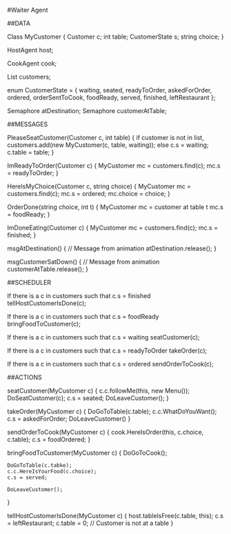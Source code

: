 #Waiter Agent

##DATA

Class MyCustomer {
	Customer c;
	int table;
	CustomerState s;
	string choice;
}

HostAgent host;

CookAgent cook;

List<MyCustomer> customers;

enum CustomerState = { waiting, seated, readyToOrder, askedForOrder, ordered, orderSentToCook,  foodReady, served, finished, leftRestaurant };

Semaphore atDestination;
Semaphore customerAtTable;

##MESSAGES

PleaseSeatCustomer(Customer c, int table) {
	if customer is not in list,
		customers.add(new MyCustomer(c, table, waiting));
	else 
		c.s = waiting;
		c.table = table;
}

ImReadyToOrder(Customer c) {
	MyCustomer mc = customers.find(c);
	mc.s = readyToOrder;
}

HereIsMyChoice(Customer c, string choice) {
	MyCustomer mc = customers.find(c);
	mc.s = ordered;
mc.choice = choice;
}

OrderDone(string choice, int t) {
	MyCustomer mc = customer at table t
	mc.s = foodReady;
}

ImDoneEating(Customer c) {
	MyCustomer mc = customers.find(c);
	mc.s = finished;
}

msgAtDestination() { // Message from animation
	atDestination.release();
}

msgCustomerSatDown() { // Message from animation
	customerAtTable.release();
}

##SCHEDULER

If there is a c in customers such that c.s = finished
	tellHostCustomerIsDone(c);

If there is a c in customers such that c.s = foodReady
	bringFoodToCustomer(c);

If there is a c in customers such that c.s = waiting
	seatCustomer(c);

If there is a c in customers such that c.s = readyToOrder
	takeOrder(c);

If there is a c in customers such that c.s = ordered
	sendOrderToCook(c);

##ACTIONS

seatCustomer(MyCustomer c) {
	c.c.followMe(this, new Menu());
	DoSeatCustomer(c);
	c.s = seated;
	DoLeaveCustomer();
}

takeOrder(MyCustomer c) {
	DoGoToTable(c.table);
	c.c.WhatDoYouWant();
	c.s = askedForOrder;
	DoLeaveCustomer()
}

sendOrderToCook(MyCustomer c) {
	cook.HereIsOrder(this, c.choice, c.table);
	c.s = foodOrdered;
}

bringFoodToCustomer(MyCustomer c) {
	DoGoToCook();

	DoGoToTable(c.tabke);
	c.c.HereIsYourFood(c.choice);
	c.s = served;

	DoLeaveCustomer();
}

tellHostCustomerIsDone(MyCustomer c) {
	host.tableIsFree(c.table, this);
	c.s = leftRestaurant;
	c.table = 0; // Customer is not at a table
}
